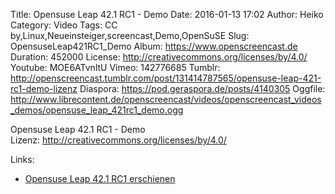 Title: Opensuse Leap 42.1 RC1 - Demo
Date: 2016-01-13 17:02
Author: Heiko
Category: Video
Tags: CC by,Linux,Neueinsteiger,screencast,Demo,OpenSuSE
Slug: OpensuseLeap421RC1_Demo
Album: https://www.openscreencast.de
Duration: 452000
License: http://creativecommons.org/licenses/by/4.0/
Youtube: MOE6ATvnltU
Vimeo: 142776685
Tumblr: http://openscreencast.tumblr.com/post/131414787565/opensuse-leap-421-rc1-demo-lizenz
Diaspora: https://pod.geraspora.de/posts/4140305
Oggfile: http://www.librecontent.de/openscreencast/videos/openscreencast_videos_demos/opensuse_leap_421rc1_demo.ogg

Opensuse Leap 42.1 RC1 - Demo  
Lizenz: <http://creativecommons.org/licenses/by/4.0/>  
  

Links:

  * [Opensuse Leap 42.1 RC1 erschienen](http://www.pro-linux.de/news/1/22864/opensuse-leap-421-rc1-erschienen.html)

